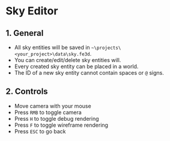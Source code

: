 # Sky Editor

## 1. General

- All sky entities will be saved in `~\projects\<your_project>\data\sky.fe3d`.
- You can create/edit/delete sky entities will.
- Every created sky entity can be placed in a world.
- The ID of a new sky entity cannot contain spaces or `@` signs.

## 2. Controls

- Move camera with your mouse
- Press `RMB` to toggle camera
- Press `H` to toggle debug rendering
- Press `F` to toggle wireframe rendering
- Press `ESC` to go back
